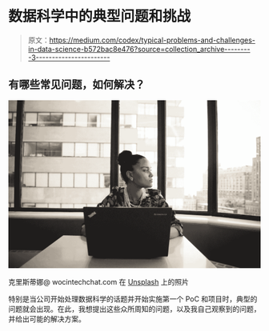 # 数据科学中的典型问题和挑战

> 原文：<https://medium.com/codex/typical-problems-and-challenges-in-data-science-b572bac8e476?source=collection_archive---------3----------------------->

## 有哪些常见问题，如何解决？

![](img/f31e6839328c7d43d57a551824c25e32.png)

克里斯蒂娜@ wocintechchat.com 在 [Unsplash](https://unsplash.com/s/photos/woman-tech?utm_source=unsplash&utm_medium=referral&utm_content=creditCopyText) 上的照片

特别是当公司开始处理数据科学的话题并开始实施第一个 PoC 和项目时，典型的问题就会出现。在此，我想提出这些众所周知的问题，以及我自己观察到的问题，并给出可能的解决方案。